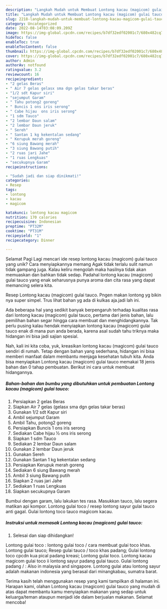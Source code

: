 ```yaml
---
description: "Langkah Mudah untuk Membuat Lontong kacau (magicom) gulai tauco yang Lezat Sekali, Mengugah Selera"
title: "Langkah Mudah untuk Membuat Lontong kacau (magicom) gulai tauco yang Lezat Sekali, Mengugah Selera"
slug: 2218-langkah-mudah-untuk-membuat-lontong-kacau-magicom-gulai-tauco-yang-lezat-sekali-mengugah-selera
category: Uncategorized
date: 2022-08-14T03:08:09.209Z
image: https://img-global.cpcdn.com/recipes/b7df32edf02001c7/680x482cq70/lontong-kacau-magicom-gulai-tauco-foto-resep-utama.jpg
hideToc: false
enableToc: true
enableTocContent: false
thumbnail: https://img-global.cpcdn.com/recipes/b7df32edf02001c7/680x482cq70/lontong-kacau-magicom-gulai-tauco-foto-resep-utama.jpg
cover: https://img-global.cpcdn.com/recipes/b7df32edf02001c7/680x482cq70/lontong-kacau-magicom-gulai-tauco-foto-resep-utama.jpg
author: Admin
authorAv: notfound
ratingvalue: 3.2
reviewcount: 16
recipeingredient:
- "2 gelas Beras"
- " Air 7 gelas gelasx sma dgn gelas takar beras"
- "1/2 sdt Kapur siri"
- "sejumput Garam"
- " Tahu potong2 goreng"
- " Buncis 1 ons iris serong"
- " Cabe hijau  ons iris serong"
- "1 sdm Tauco"
- "2 lembar Daun salam"
- "2 lembar Daun jeruk"
- " Sereh"
- " Santan 1 kg kekentalan sedang"
- " Kerupuk merah goreng"
- "6 siung Bawang merah"
- "3 siung Bawang putih"
- "2 ruas jari Jahe"
- "1 ruas Lengkuas"
- "secukupnya Garam"
recipeinstructions:

- "Sudah jadi dan siap dinikmati!"
categories:
- Resep
tags:
- lontong
- kacau
- magicom

katakunci: lontong kacau magicom 
nutrition: 170 calories
recipecuisine: Indonesian
preptime: "PT32M"
cooktime: "PT31M"
recipeyield: "1"
recipecategory: Dinner

---
```



Selamat Pagi Lagi mencari ide resep lontong kacau (magicom) gulai tauco yang unik? Cara menyiapkannya memang Agak tidak terlalu sulit namun tidak gampang juga. Kalau keliru mengolah maka hasilnya tidak akan memuaskan dan bahkan tidak sedap. Padahal lontong kacau (magicom) gulai tauco yang enak seharusnya punya aroma dan cita rasa yang dapat memancing selera kita.


Resep Lontong kacau (magicom) gulai tauco. Pngen makan lontong yg bikin nya super simpel. Trus lihat bahan yg ada di kulkas aja.jadi lah ini.

Ada beberapa hal yang sedikit banyak berpengaruh terhadap kualitas rasa dari lontong kacau (magicom) gulai tauco, pertama dari jenis bahan, lalu pemilihan bahan segar hingga cara membuat dan menghidangkannya. Tak perlu pusing kalau hendak menyiapkan lontong kacau (magicom) gulai tauco enak di mana pun anda berada, karena asal sudah tahu triknya maka hidangan ini bisa jadi sajian spesial.


Nah, kali ini kita coba, yuk, kreasikan lontong kacau (magicom) gulai tauco sendiri di rumah. Tetap dengan bahan yang sederhana, hidangan ini bisa memberi manfaat dalam membantu menjaga kesehatan tubuh kita. Anda bisa menyiapkan Lontong kacau (magicom) gulai tauco memakai 18 jenis bahan dan 0 tahap pembuatan. Berikut ini cara untuk membuat hidangannya.

<!--inarticleads1-->

##### Bahan-bahan dan bumbu yang dibutuhkan untuk pembuatan Lontong kacau (magicom) gulai tauco:

1. Persiapkan 2 gelas Beras
1. Siapkan  Air 7 gelas (gelasx sma dgn gelas takar beras)
1. Gunakan 1/2 sdt Kapur siri
1. Ambil sejumput Garam
1. Ambil  Tahu, potong2 goreng
1. Persiapkan  Buncis 1 ons iris serong
1. Sediakan  Cabe hijau ½ ons iris serong
1. Siapkan 1 sdm Tauco
1. Sediakan 2 lembar Daun salam
1. Gunakan 2 lembar Daun jeruk
1. Gunakan  Sereh
1. Gunakan  Santan 1 kg kekentalan sedang
1. Persiapkan  Kerupuk merah goreng
1. Sediakan 6 siung Bawang merah
1. Ambil 3 siung Bawang putih
1. Siapkan 2 ruas jari Jahe
1. Sediakan 1 ruas Lengkuas
1. Siapkan secukupnya Garam


Bumbui dengan garam, lalu lakukan tes rasa. Masukkan tauco, lalu segera matikan api kompor. Lontong gulai toco / resep lontong sayur gulai tauco anti gagal. Gulai lontong toco tauco magicom kacau. 

<!--inarticleads2-->

##### Instruksi untuk memasak Lontong kacau (magicom) gulai tauco:


1. Selesai dan siap dihidangkan!

Lontong gulai toco : lontong gulai toco / cara membuat gulai toco khas. Lontong gulai tauco; Resep gulai tauco / toco khas padang; Gulai lontong toco cpcdn kua pical padang kreasi; Lontong gulai toco. Lontong kacau magicom gulai toco ii lontong sayur padang gulai tauco. Gulai lontong padang / : Also in malaysia and singapore. Lontong gulai atau lontong sayur adalah makanan indonesia yang berasal dari minangkabau, sumatra barat. 

Terima kasih telah menggunakan resep yang kami tampilkan di halaman ini. Harapan kami, olahan Lontong kacau (magicom) gulai tauco yang mudah di atas dapat membantu kamu menyiapkan makanan yang sedap untuk keluarga/teman ataupun menjadi ide dalam berjualan makanan. Selamat mencoba!
